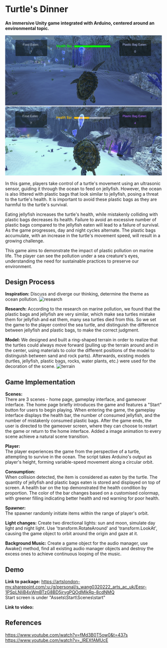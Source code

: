 # Turtle's Dinner
**An immersive Unity game integrated with Arduino, centered around an environmental topic.**

![Image text](https://github.com/RebeccaSY/Turtle-Dinner/blob/main/images/gameview_night.png)  
![Image text](https://github.com/RebeccaSY/Turtle-Dinner/blob/main/images/gameview_day.png)  

In this game, players take control of a turtle's movement using an ultrasonic sensor, guiding it through the ocean to feed on jellyfish. However, the ocean is also littered with plastic bags that look similar to jellyfish, posing a threat to the turtle's health. It is important to avoid these plastic bags as they are harmful to the turtle's survival.

Eating jellyfish increases the turtle's health, while mistakenly colliding with plastic bags decreases its health. Failure to avoid an excessive number of plastic bags compared to the jellyfish eaten will lead to a failure of survival. As the game progresses, day and night cycles alternate. The plastic bags accumulate, with an increase in the turtle's movement speed, will result in a growing challenge.

This game aims to demonstrate the impact of plastic pollution on marine life. The player can see the pollution under a sea creature's eyes, understanding the need for sustainable practices to preserve our environment.

## Design Process

**Inspiration:** 
Discuss and diverge our thinking, determine the theme as ocean pollution.
![research](https://github.com/Qingyi-Www/Turtle-Dinner/assets/115076218/fd45a7c4-2894-4412-88e2-ae1fe06f1496)

**Research:** 
According to the research on marine pollution, we found that the plastic bags and jellyfish are very similar, which make sea turtles mistake them for jellyfish and eat them, many sea turtles died from this. So we set the game to the player control the sea turtle, and distinguish the difference between jellyfish and plastic bags, to make the correct judgment.


**Model:** 
We designed and built a ring-shaped terrain in order to realize that the turtles could always move forward (pulling up the terrain around and in the center, using materials to color the different positions of the model to distinguish between sand and rock parts). Afterwards, existing models (turtles, jellyfish, plastic bags, rocks, water plants, etc.) were used for the decoration of the scene.
![terrain](https://github.com/Qingyi-Www/Turtle-Dinner/assets/115076218/bc8d2c96-bcab-4ddc-a1cb-375fc459c8fa)

## Game Implementation

**Scenes:**  
There are 3 scenes - home page, gameplay interface, and gameover interface. The home page briefly introduces the game and features a "Start" button for users to begin playing. When entering the game, the gameplay interface displays the health bar, the number of consumed jellyfish, and the number of mistakenly consumed plastic bags. After the game ends, the user is directed to the gameover screen, where they can choose to restart the game or return to the home interface. Added a image animation to every scene achieve a natural scene transition.

**Player:**  
The player experiences the game from the perspective of a turtle, attempting to survive in the ocean. The script takes Arduino's output as player's height, forming variable-speed movement along a circular orbit.

**Consumption:**  
When collision detected, the item is considered as eaten by the turtle. The quantity of jellyfish and plastic bags eaten is stored and displayed on top of screen. A health bar on the top demonstrated the health condition by proportion. The color of the bar changes based on a customised colormap, with greener filling indicating better health and red warning for poor health.

**Spawner:**  
The spawner randomly initiate items within the range of player's orbit. 

**Light changes:** 
Create two directional lights: sun and moon, simulate day light and night light. Use 'transform.RotateAround' and 'transform.LookAt', causing the game object to orbit around the origin and gaze at it.

**Background Music:** 
Create a game object for the audio manager, use Awake() method, find all existing audio manager objects and destroy the excess ones to achieve continuous looping of the music.

## Demo
**Link to package:** https://artslondon-my.sharepoint.com/:u:/g/personal/s_wang0320222_arts_ac_uk/Eesr-1PSpLNIiB4xWmBTzG8BD5jrvgPQOdMIkRp-8cdNMQ  
Start screen is under "Assets\Start\Scenes\start"

**Link to video:** 

## References
https://www.youtube.com/watch?v=fMd3B0T5ow0&t=437s  
https://www.youtube.com/watch?v=_lREXfAMUcE  

